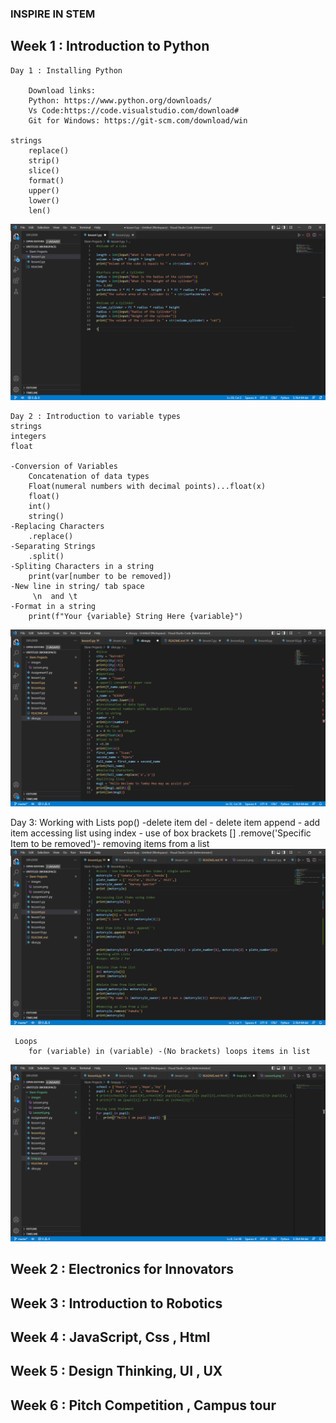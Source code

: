 ### INSPIRE IN STEM 

## Week 1 : Introduction to Python 
    Day 1 : Installing Python
        
        Download links:
        Python: https://www.python.org/downloads/
        Vs Code:https://code.visualstudio.com/download#
        Git for Windows: https://git-scm.com/download/win

    strings
        replace()
        strip()
        slice()
        format()
        upper()
        lower()
        len()

![Assignment](./images/Lesson.png)

    Day 2 : Introduction to variable types 
    strings
    integers
    float

    -Conversion of Variables
        Concatenation of data types
        Float(numeral numbers with decimal points)...float(x)
        float()
        int()
        string()
    -Replacing Characters
        .replace()
    -Separating Strings
        .split()
    -Spliting Characters in a string
        print(var[number to be removed])
    -New line in string/ tab space
         \n  and \t
    -Format in a string
        print(f"Your {variable} String Here {variable}")

![slice](./images/Lesson2.png)

Day 3:
     Working with Lists 
        pop() -delete item
        del - delete item
        append - add item
        accessing list using index - use of box brackets []
        .remove('Specific Item to be removed')- removing items from a list
![Working with Lists](./images/Lesson6.png)

     Loops
        for (variable) in (variable) -(No brackets) loops items in list
![Loops](./images/Loop.png)
        
## Week 2 : Electronics for Innovators 

## Week 3 : Introduction to Robotics

## Week 4 : JavaScript, Css , Html 

## Week 5 : Design Thinking, UI , UX

## Week 6 : Pitch Competition , Campus tour